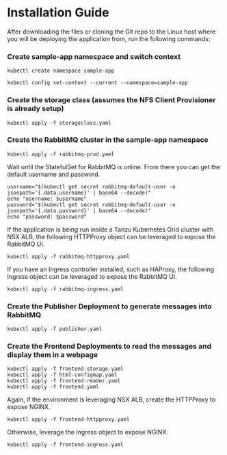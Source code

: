 # Installation Guide

After downloading the files or cloning the Git repo to the Linux host where you will be deploying the application from, run the following commands:

### Create sample-app namespace and switch context
```
kubectl create namespace sample-app
```
```
kubectl config set-context --current --namespace=sample-app
```

### Create the storage class (assumes the NFS Client Provisioner is already setup)
```
kubectl apply -f storageclass.yaml
```

### Create the RabbitMQ cluster in the sample-app namespace
```
kubectl apply -f rabbitmq-prod.yaml
```

Wait until the StatefulSet for RabbitMQ is online. From there you can get the default username and password.

```
username="$(kubectl get secret rabbitmq-default-user -o jsonpath='{.data.username}' | base64 --decode)"
echo "username: $username"
password="$(kubectl get secret rabbitmq-default-user -o jsonpath='{.data.password}' | base64 --decode)"
echo "password: $password"
```

If the application is being run inside a Tanzu Kubernetes Grid cluster with NSX ALB, the following HTTPProxy object can be leveraged to expose the RabbitMQ UI.

```
kubectl apply -f rabbitmq-httpproxy.yaml
```

If you have an Ingress controller installed, such as HAProxy, the following Ingress object can be leveraged to expose the RabbitMQ UI.

```
kubectl apply -f rabbitmq-ingress.yaml
```

### Create the Publisher Deployment to generate messages into RabbitMQ
```
kubectl apply -f publisher.yaml
```

### Create the Frontend Deployments to read the messages and display them in a webpage
```
kubectl apply -f frontend-storage.yaml
kubectl apply -f html-configmap.yaml
kubectl apply -f frontend-reader.yaml
kubectl apply -f frontend.yaml
```

Again, if the environment is leveraging NSX ALB, create the HTTPProxy to expose NGINX.
```
kubectl apply -f frontend-httpproxy.yaml
```

Otherwise, leverage the Ingress object to expose NGINX.
```
kubectl apply -f frontend-ingress.yaml
```